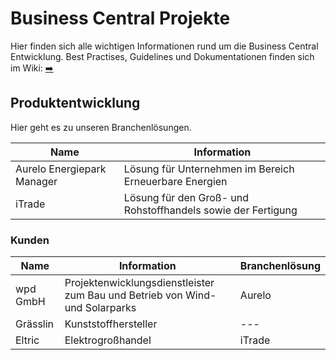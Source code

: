 # Business Central Projekte

Hier finden sich alle wichtigen Informationen rund um die Business Central Entwicklung.
Best Practises, Guidelines und Dokumentationen finden sich im Wiki: [➡️](https://github.com/PSCSandbox/bc/wiki)

## Produktentwicklung

Hier geht es zu unseren Branchenlösungen.

| Name                       | Information                                                  |
| -------------------------- | ------------------------------------------------------------ |
| Aurelo Energiepark Manager | Lösung für Unternehmen im Bereich Erneuerbare Energien       |
| iTrade                     | Lösung für den Groß- und Rohstoffhandels sowie der Fertigung |

### Kunden

| Name     | Information                                                                  | Branchenlösung |
| -------- | ---------------------------------------------------------------------------- | -------------- |
| wpd GmbH | Projektenwicklungsdienstleister zum Bau und Betrieb von Wind- und Solarparks | Aurelo         |
| Grässlin | Kunststoffhersteller                                                         | ---            |
| Eltric   | Elektrogroßhandel                                                            | iTrade         |
